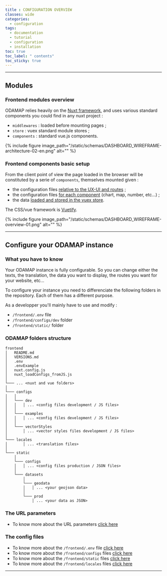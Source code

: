 ```yaml
---
title : CONFIGURATION OVERVIEW
classes: wide
categories:
  - configuration
tags:
  - documentation
  - tutorial
  - configuration
  - installation
toc: true
toc_label: " contents"
toc_sticky: true
---
```



-----
## Modules

### Frontend modules overview

ODAMAP relies heavily on the [Nuxt framework](https://nuxtjs.org/), and uses various standard components you could find in any nuxt project : 

- `middlewares` : loaded before mounting pages ;
- `store` : vuex standard module stores ; 
- `components` : standard vue.js components.

{% include figure image_path="/static/schemas/DASHBOARD_WIREFRAME-architecture-02-en.png" alt="" %}

### Frontend components basic setup

From the client point of view the page loaded in the browser will be constituted by a serie of `components`, themselves mounted given :

- the configuration files [relative to the UX-UI and routes]({{site.baseurl}}/configuration/config-configs/#uiux) ;
- the configuration files [for each component]({{site.baseurl}}/configuration/config-configs/#datavisualisation-configuration-files) (chart, map, number, etc...) ; 
- the data [loaded and stored in the vuex store]({{site.baseurl}}/configuration/config-configs/#data-configuration-files).

The CSS/vue framework is [Vuetify](vuetifyjs.com/).

{% include figure image_path="/static/schemas/DASHBOARD_WIREFRAME-overview-01.png" alt="" %}


--------

## Configure your ODAMAP instance

### What you have to know

Your ODAMAP instance is fully configurable. So you can change either the texts, the translation, the data you want to display, the routes you want for your website, etc...

To configure your instance you need to differenciate the following folders in the repository. Each of them has a different purpose.

As a developper you'll mainly have to use and modify :

- `/frontend/.env` file
- `/frontend/configs/dev` folder
- `/frontend/static/` folder

### ODAMAP folders structure

```shell
frontend
│   README.md
│   VERSIONS.md
│   .env
│   .envExample
│   nuxt.config.js
│   nuxt_loadConfigs_fromJS.js
│
└─── ... <nuxt and vue folders>
│
└─── configs
│   │
│   └─── dev
│   │   │ ... <config files development / JS files>
│   │
│   └─── examples
│   │   │ ... <config files development / JS files>
│   │
│   └─── vectorStyles
│       │ ... <vector styles files development / JS files>
│
└─── locales
│       │ ... <translation files>
│
└─── static
    │
    └─── configs
    │   │ ... <config files production / JSON files>
    │
    └─── datasets
        │
        └─── geodata
        │   │ ... <your geojson data>
        │
        └─── prod
            │ ... <your data as JSON>

```

### The URL parameters

- To know more about the URL parameters [click here]({{site.baseurl}}/configuration/config-url-params)


### The config files

- To know more about the `/frontend/.env` file [click here]({{site.baseurl}}/configuration/config-envfile)
- To know more about the `/frontend/configs` files [click here]({{site.baseurl}}/configuration/config-configs)
- To know more about the `/frontend/static` files [click here]({{site.baseurl}}/configuration/config-static)
- To know more about the `/frontend/locales` files [click here]({{site.baseurl}}/configuration/config-locales)

<!-- -----

- site.baseurl : {{site.baseurl}}/configuration/config-envfile
- absolute_url : {{ "/configuration/config-envfile" | absolute_url }}
- relative_url : {{ "/configuration/config-envfile" | relative_url }} -->


------------

<br>
<br>
